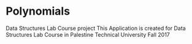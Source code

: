 # Polynomials
Data Structures Lab Course project
This Application is created for Data Structures Lab Course in Palestine Technical University
Fall 2017
